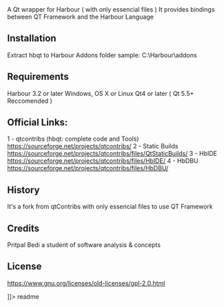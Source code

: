 <snippet>
  <content><![CDATA[
# ${1:hbqt-lite}
# hbqt - Harbour Qt Project

A Qt wrapper for Harbour ( with only essencial files )
It provides bindings between QT Framework and the Harbour Language

## Installation

Extract hbqt to Harbour Addons folder
sample: C:\Harbour\addons

## Requirements
   Harbour 3.2 or later
   Windows, OS X or Linux
   Qt4 or later (  Qt 5.5+ Reccomended )

## Official Links:

1 - qtcontribs (hbqt: complete code and Tools)
https://sourceforge.net/projects/qtcontribs/
2 - Static Builds
https://sourceforge.net/projects/qtcontribs/files/QtStaticBuilds/
3 - HbIDE
https://sourceforge.net/projects/qtcontribs/files/HbIDE/
4 - HbDBU
https://sourceforge.net/projects/qtcontribs/files/HbDBU/

## History

It's a fork from qtContribs with only essencial files to use QT Framework

## Credits

Pritpal Bedi
a student of software analysis & concepts

## License

https://www.gnu.org/licenses/old-licenses/gpl-2.0.html

]]></content>
  <tabTrigger>readme</tabTrigger>
</snippet>